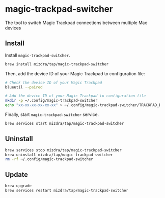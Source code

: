 # magic-trackpad-switcher

The tool to switch Magic Trackpad connections between multiple Mac devices

## Install

Install `magic-trackpad-switcher`.

```bash
brew install mizdra/tap/magic-trackpad-switcher
```

Then, add the device ID of your Magic Trackpad to configuration file:

```bash
# Check the device ID of your Magic Trackpad
blueutil --paired

# Add the device ID of your Magic Trackpad to configuration file
mkdir -p ~/.config/magic-trackpad-switcher
echo "xx-xx-xx-xx-xx-xx" > ~/.config/magic-trackpad-switcher/TRACKPAD_DEVICE_ID
```

Finally, start `magic-trackpad-switcher` service.

```bash
brew services start mizdra/tap/magic-trackpad-switcher
```

## Uninstall

```bash
brew services stop mizdra/tap/magic-trackpad-switcher
brew uninstall mizdra/tap/magic-trackpad-switcher
rm -rf ~/.config/magic-trackpad-switcher
```

## Update

```bash
brew upgrade
brew services restart mizdra/tap/magic-trackpad-switcher
```
